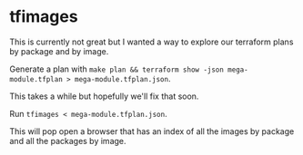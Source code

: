 # tfimages

This is currently not great but I wanted a way to explore our terraform plans by package and by image.

Generate a plan with `make plan && terraform show -json mega-module.tfplan > mega-module.tfplan.json`.

This takes a while but hopefully we'll fix that soon.

Run `tfimages < mega-module.tfplan.json`.

This will pop open a browser that has an index of all the images by package and all the packages by image.
